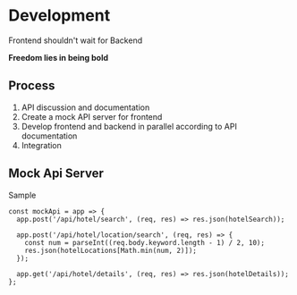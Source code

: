 # Development
Frontend shouldn't wait for Backend

**Freedom lies in being bold**

## Process
1. API discussion and documentation
1. Create a mock API server for frontend
1. Develop frontend and backend in parallel according to API documentation
1. Integration

## Mock Api Server
Sample

```JS
const mockApi = app => {
  app.post('/api/hotel/search', (req, res) => res.json(hotelSearch));

  app.post('/api/hotel/location/search', (req, res) => {
    const num = parseInt((req.body.keyword.length - 1) / 2, 10);
    res.json(hotelLocations[Math.min(num, 2)]);
  });

  app.get('/api/hotel/details', (req, res) => res.json(hotelDetails));
};
```

